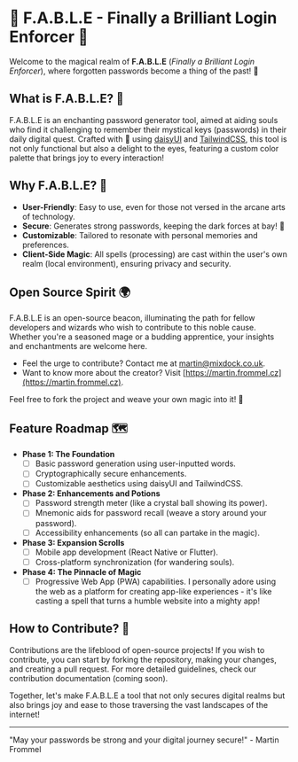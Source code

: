 # 🌟 F.A.B.L.E - Finally a Brilliant Login Enforcer 🌟

Welcome to the magical realm of **F.A.B.L.E** (_Finally a Brilliant Login Enforcer_), where forgotten passwords become a thing of the past! 🚀

## What is F.A.B.L.E? 🤔

F.A.B.L.E is an enchanting password generator tool, aimed at aiding souls who find it challenging to remember their mystical keys (passwords) in their daily digital quest. Crafted with 🧡 using [daisyUI](https://daisyui.com/) and [TailwindCSS](https://tailwindcss.com/), this tool is not only functional but also a delight to the eyes, featuring a custom color palette that brings joy to every interaction!

## Why F.A.B.L.E? 🌈

- **User-Friendly**: Easy to use, even for those not versed in the arcane arts of technology.
- **Secure**: Generates strong passwords, keeping the dark forces at bay! 🔐
- **Customizable**: Tailored to resonate with personal memories and preferences.
- **Client-Side Magic**: All spells (processing) are cast within the user's own realm (local environment), ensuring privacy and security.

## Open Source Spirit 🌍

F.A.B.L.E is an open-source beacon, illuminating the path for fellow developers and wizards who wish to contribute to this noble cause. Whether you're a seasoned mage or a budding apprentice, your insights and enchantments are welcome here.

- Feel the urge to contribute? Contact me at [martin@mixdock.co.uk](mailto:martin@mixdock.co.uk).
- Want to know more about the creator? Visit [https://martin.frommel.cz](https://martin.frommel.cz).

Feel free to fork the project and weave your own magic into it! 🍴

## Feature Roadmap 🗺️

- **Phase 1: The Foundation**
  - [ ] Basic password generation using user-inputted words.
  - [ ] Cryptographically secure enhancements.
  - [ ] Customizable aesthetics using daisyUI and TailwindCSS.

- **Phase 2: Enhancements and Potions**
  - [ ] Password strength meter (like a crystal ball showing its power).
  - [ ] Mnemonic aids for password recall (weave a story around your password).
  - [ ] Accessibility enhancements (so all can partake in the magic).

- **Phase 3: Expansion Scrolls**
  - [ ] Mobile app development (React Native or Flutter).
  - [ ] Cross-platform synchronization (for wandering souls).

- **Phase 4: The Pinnacle of Magic**
  - [ ] Progressive Web App (PWA) capabilities. I personally adore using the web as a platform for creating app-like experiences - it's like casting a spell that turns a humble website into a mighty app!

## How to Contribute? 🤝

Contributions are the lifeblood of open-source projects! If you wish to contribute, you can start by forking the repository, making your changes, and creating a pull request. For more detailed guidelines, check our contribution documentation (coming soon).

Together, let's make F.A.B.L.E a tool that not only secures digital realms but also brings joy and ease to those traversing the vast landscapes of the internet!

---

"May your passwords be strong and your digital journey secure!" - Martin Frommel
